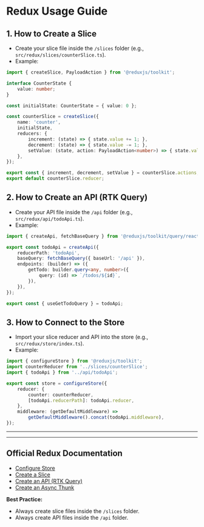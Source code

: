 
# Redux Usage Guide

## 1. How to Create a Slice

- Create your slice file inside the `/slices` folder (e.g., `src/redux/slices/counterSlice.ts`).
- Example:

```typescript
import { createSlice, PayloadAction } from '@reduxjs/toolkit';

interface CounterState {
	value: number;
}

const initialState: CounterState = { value: 0 };

const counterSlice = createSlice({
	name: 'counter',
	initialState,
	reducers: {
		increment: (state) => { state.value += 1; },
		decrement: (state) => { state.value -= 1; },
		setValue: (state, action: PayloadAction<number>) => { state.value = action.payload; },
	},
});

export const { increment, decrement, setValue } = counterSlice.actions;
export default counterSlice.reducer;
```

## 2. How to Create an API (RTK Query)

- Create your API file inside the `/api` folder (e.g., `src/redux/api/todoApi.ts`).
- Example:

```typescript
import { createApi, fetchBaseQuery } from '@reduxjs/toolkit/query/react';

export const todoApi = createApi({
	reducerPath: 'todoApi',
	baseQuery: fetchBaseQuery({ baseUrl: '/api' }),
	endpoints: (builder) => ({
		getTodo: builder.query<any, number>({
			query: (id) => `/todos/${id}`,
		}),
	}),
});

export const { useGetTodoQuery } = todoApi;
```

## 3. How to Connect to the Store

- Import your slice reducer and API into the store (e.g., `src/redux/store/index.ts`).
- Example:

```typescript
import { configureStore } from '@reduxjs/toolkit';
import counterReducer from '../slices/counterSlice';
import { todoApi } from '../api/todoApi';

export const store = configureStore({
	reducer: {
		counter: counterReducer,
		[todoApi.reducerPath]: todoApi.reducer,
	},
	middleware: (getDefaultMiddleware) =>
		getDefaultMiddleware().concat(todoApi.middleware),
});
```

---


---

## Official Redux Documentation

- [Configure Store](https://redux-toolkit.js.org/api/configureStore)
- [Create a Slice](https://redux-toolkit.js.org/api/createSlice)
- [Create an API (RTK Query)](https://redux-toolkit.js.org/rtk-query/api/createApi)
- [Create an Async Thunk](https://redux-toolkit.js.org/api/createAsyncThunk)

**Best Practice:**
- Always create slice files inside the `/slices` folder.
- Always create API files inside the `/api` folder.

